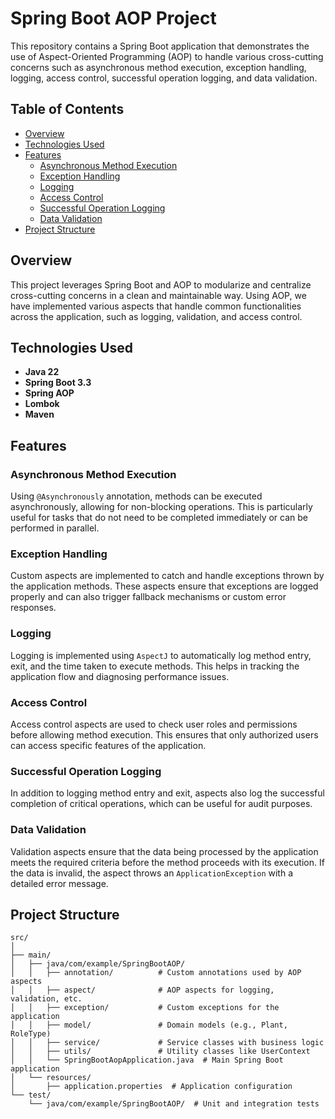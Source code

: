 # Spring Boot AOP Project

This repository contains a Spring Boot application that demonstrates the use of Aspect-Oriented Programming (AOP) to handle various cross-cutting concerns such as asynchronous method execution, exception handling, logging, access control, successful operation logging, and data validation.

## Table of Contents

- [Overview](#overview)
- [Technologies Used](#technologies-used)
- [Features](#features)
  - [Asynchronous Method Execution](#asynchronous-method-execution)
  - [Exception Handling](#exception-handling)
  - [Logging](#logging)
  - [Access Control](#access-control)
  - [Successful Operation Logging](#successful-operation-logging)
  - [Data Validation](#data-validation)
- [Project Structure](#project-structure)

## Overview

This project leverages Spring Boot and AOP to modularize and centralize cross-cutting concerns in a clean and maintainable way. Using AOP, we have implemented various aspects that handle common functionalities across the application, such as logging, validation, and access control.

## Technologies Used

- **Java 22**
- **Spring Boot 3.3**
- **Spring AOP**
- **Lombok**
- **Maven**

## Features

### Asynchronous Method Execution

Using `@Asynchronously` annotation, methods can be executed asynchronously, allowing for non-blocking operations. This is particularly useful for tasks that do not need to be completed immediately or can be performed in parallel.

### Exception Handling

Custom aspects are implemented to catch and handle exceptions thrown by the application methods. These aspects ensure that exceptions are logged properly and can also trigger fallback mechanisms or custom error responses.

### Logging

Logging is implemented using `AspectJ` to automatically log method entry, exit, and the time taken to execute methods. This helps in tracking the application flow and diagnosing performance issues.

### Access Control

Access control aspects are used to check user roles and permissions before allowing method execution. This ensures that only authorized users can access specific features of the application.

### Successful Operation Logging

In addition to logging method entry and exit, aspects also log the successful completion of critical operations, which can be useful for audit purposes.

### Data Validation

Validation aspects ensure that the data being processed by the application meets the required criteria before the method proceeds with its execution. If the data is invalid, the aspect throws an `ApplicationException` with a detailed error message.

## Project Structure

```plaintext
src/
│
├── main/
│   ├── java/com/example/SpringBootAOP/
│   │   ├── annotation/          # Custom annotations used by AOP aspects
│   │   ├── aspect/              # AOP aspects for logging, validation, etc.
│   │   ├── exception/           # Custom exceptions for the application
│   │   ├── model/               # Domain models (e.g., Plant, RoleType)
│   │   ├── service/             # Service classes with business logic
│   │   ├── utils/               # Utility classes like UserContext
│   │   └── SpringBootAopApplication.java  # Main Spring Boot application
│   └── resources/
│       ├── application.properties  # Application configuration
└── test/
    └── java/com/example/SpringBootAOP/  # Unit and integration tests

